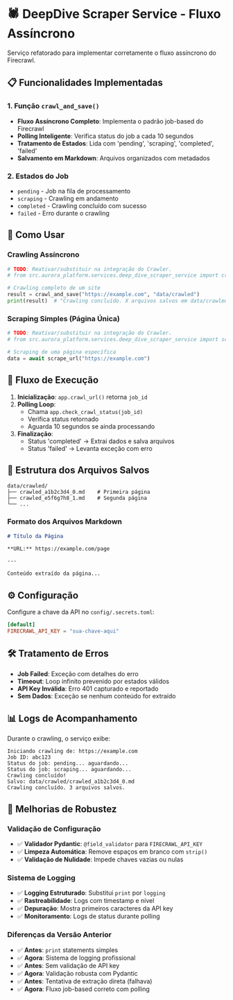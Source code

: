 # 🕷️ DeepDive Scraper Service - Fluxo Assíncrono

Serviço refatorado para implementar corretamente o fluxo assíncrono do Firecrawl.

## 📋 Funcionalidades Implementadas

### 1. Função `crawl_and_save()`
- **Fluxo Assíncrono Completo**: Implementa o padrão job-based do Firecrawl
- **Polling Inteligente**: Verifica status do job a cada 10 segundos
- **Tratamento de Estados**: Lida com 'pending', 'scraping', 'completed', 'failed'
- **Salvamento em Markdown**: Arquivos organizados com metadados

### 2. Estados do Job
- `pending` - Job na fila de processamento
- `scraping` - Crawling em andamento
- `completed` - Crawling concluído com sucesso
- `failed` - Erro durante o crawling

## 🚀 Como Usar

### Crawling Assíncrono
```python
# TODO: Reativar/substituir na integração do Crawler.
# from src.aurora_platform.services.deep_dive_scraper_service import crawl_and_save

# Crawling completo de um site
result = crawl_and_save("https://example.com", "data/crawled")
print(result)  # "Crawling concluído. X arquivos salvos em data/crawled"
```

### Scraping Simples (Página Única)
```python
# TODO: Reativar/substituir na integração do Crawler.
# from src.aurora_platform.services.deep_dive_scraper_service import scrape_url

# Scraping de uma página específica
data = await scrape_url("https://example.com")
```

## 🔄 Fluxo de Execução

1. **Inicialização**: `app.crawl_url()` retorna `job_id`
2. **Polling Loop**:
   - Chama `app.check_crawl_status(job_id)`
   - Verifica status retornado
   - Aguarda 10 segundos se ainda processando
3. **Finalização**:
   - Status 'completed' → Extrai dados e salva arquivos
   - Status 'failed' → Levanta exceção com erro

## 📁 Estrutura dos Arquivos Salvos

```
data/crawled/
├── crawled_a1b2c3d4_0.md    # Primeira página
├── crawled_e5f6g7h8_1.md    # Segunda página
└── ...
```

### Formato dos Arquivos Markdown
```markdown
# Título da Página

**URL:** https://example.com/page

---

Conteúdo extraído da página...
```

## ⚙️ Configuração

Configure a chave da API no `config/.secrets.toml`:
```toml
[default]
FIRECRAWL_API_KEY = "sua-chave-aqui"
```

## 🛠️ Tratamento de Erros

- **Job Failed**: Exceção com detalhes do erro
- **Timeout**: Loop infinito prevenido por estados válidos
- **API Key Inválida**: Erro 401 capturado e reportado
- **Sem Dados**: Exceção se nenhum conteúdo for extraído

## 📊 Logs de Acompanhamento

Durante o crawling, o serviço exibe:
```
Iniciando crawling de: https://example.com
Job ID: abc123
Status do job: pending... aguardando...
Status do job: scraping... aguardando...
Crawling concluído!
Salvo: data/crawled/crawled_a1b2c3d4_0.md
Crawling concluído. 3 arquivos salvos.
```

## 🔧 Melhorias de Robustez

### Validação de Configuração
- ✅ **Validador Pydantic**: `@field_validator` para `FIRECRAWL_API_KEY`
- ✅ **Limpeza Automática**: Remove espaços em branco com `strip()`
- ✅ **Validação de Nulidade**: Impede chaves vazias ou nulas

### Sistema de Logging
- ✅ **Logging Estruturado**: Substitui `print` por `logging`
- ✅ **Rastreabilidade**: Logs com timestamp e nível
- ✅ **Depuração**: Mostra primeiros caracteres da API key
- ✅ **Monitoramento**: Logs de status durante polling

### Diferenças da Versão Anterior
- ✅ **Antes**: `print` statements simples
- ✅ **Agora**: Sistema de logging profissional
- ✅ **Antes**: Sem validação de API key
- ✅ **Agora**: Validação robusta com Pydantic
- ✅ **Antes**: Tentativa de extração direta (falhava)
- ✅ **Agora**: Fluxo job-based correto com polling
